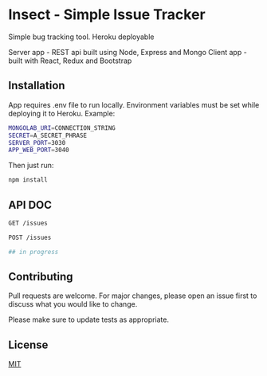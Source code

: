 # Insect - Simple Issue Tracker

Simple bug tracking tool. Heroku deployable

Server app - REST api built using Node, Express and Mongo
Client app - built with React, Redux and Bootstrap


## Installation

App requires .env file to run locally. Environment variables must be set while deploying it to Heroku.
Example:
```bash
MONGOLAB_URI=CONNECTION_STRING
SECRET=A_SECRET_PHRASE
SERVER_PORT=3030
APP_WEB_PORT=3040
```
Then just run:

```bash
npm install
```

## API DOC

```bash
GET /issues

POST /issues

## in progress
```

## Contributing
Pull requests are welcome. For major changes, please open an issue first to discuss what you would like to change.

Please make sure to update tests as appropriate.

## License
[MIT](https://choosealicense.com/licenses/mit/)